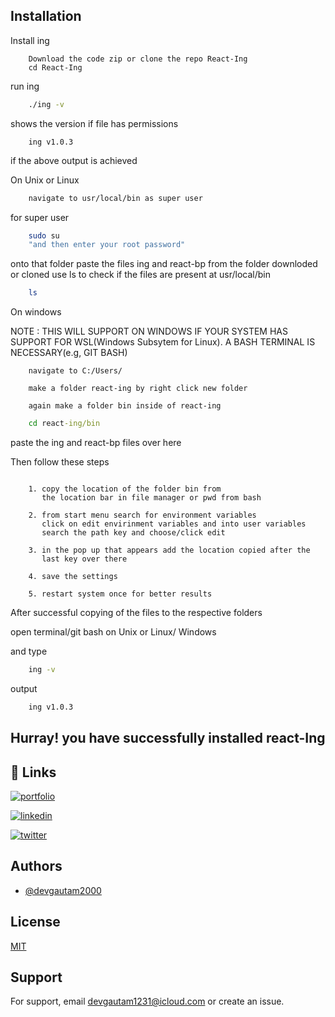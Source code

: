 ## Installation

Install ing

```text
    Download the code zip or clone the repo React-Ing
    cd React-Ing
```

run ing

```bash
    ./ing -v
```

shows the version if file has permissions

```text
    ing v1.0.3
```

if the above output is achieved

On Unix or Linux

```bash
    navigate to usr/local/bin as super user
```

for super user

```bash
    sudo su
    "and then enter your root password"
```

onto that folder paste the files ing and react-bp from the folder downloded or cloned
use ls to check if the files are present at usr/local/bin

```bash
    ls
```

On windows

NOTE : THIS WILL SUPPORT ON WINDOWS IF YOUR SYSTEM HAS
SUPPORT FOR WSL(Windows Subsytem for Linux).
A BASH TERMINAL IS NECESSARY(e.g, GIT BASH)

```text
    navigate to C:/Users/

    make a folder react-ing by right click new folder

    again make a folder bin inside of react-ing
```

```cmd
    cd react-ing/bin
```

paste the ing and react-bp files over here

Then follow these steps

```text

    1. copy the location of the folder bin from
       the location bar in file manager or pwd from bash

    2. from start menu search for environment variables
       click on edit envirinment variables and into user variables
       search the path key and choose/click edit

    3. in the pop up that appears add the location copied after the
       last key over there

    4. save the settings

    5. restart system once for better results

```

After successful copying of the files to the respective folders

open terminal/git bash on Unix or Linux/ Windows

and type

```bash
    ing -v
```

output

```bash
    ing v1.0.3
```

## Hurray! you have successfully installed react-Ing

## 🔗 Links

[![portfolio](https://img.shields.io/badge/my_portfolio-000?style=for-the-badge&logo=ko-fi&logoColor=white)](https://inginer.me/)

[![linkedin](https://img.shields.io/badge/linkedin-0A66C2?style=for-the-badge&logo=linkedin&logoColor=white)](https://www.linkedin.com/in/gautam-chandra-saha-896735205/)

[![twitter](https://img.shields.io/badge/twitter-1DA1F2?style=for-the-badge&logo=twitter&logoColor=white)](https://twitter.com/gautam1200)

## Authors

- [@devgautam2000](https://www.github.com/devgautam2000)

## License

[MIT](https://choosealicense.com/licenses/mit/)

## Support

For support, email devgautam1231@icloud.com or create an issue.
